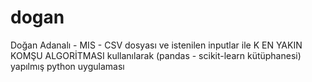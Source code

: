# dogan
Doğan Adanalı - MIS - 
CSV dosyası ve istenilen inputlar ile K EN YAKIN KOMŞU ALGORİTMASI kullanılarak 
(pandas - scikit-learn kütüphanesi) yapılmış python uygulaması
